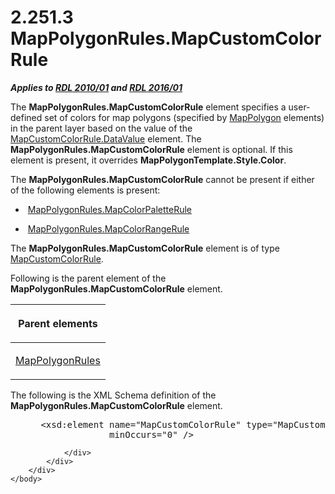 <html dir="LTR" xmlns:mshelp="http://msdn.microsoft.com/mshelp" xmlns:ddue="http://ddue.schemas.microsoft.com/authoring/2003/5" xmlns:xlink="http://www.w3.org/1999/xlink" xmlns:tool="http://www.microsoft.com/tooltip">
    <head>
        <meta http-equiv="Content-Type" content="text/html; CHARSET=utf-8"></meta>
        <meta name="save" content="history"></meta>
        <title>2.251.3 MapPolygonRules.MapCustomColorRule</title>
        <xml>
            <mshelp:toctitle title="2.251.3 MapPolygonRules.MapCustomColorRule"></mshelp:toctitle>
            <mshelp:rltitle title="[MS-RDL]: MapPolygonRules.MapCustomColorRule"></mshelp:rltitle>
            <mshelp:keyword index="A" term="eae48e46-4994-40f8-81bc-6f968df74336"></mshelp:keyword>
            <mshelp:attr name="DCSext.ContentType" value="open specification"></mshelp:attr>
            <mshelp:attr name="AssetID" value="eae48e46-4994-40f8-81bc-6f968df74336"></mshelp:attr>
            <mshelp:attr name="TopicType" value="kbRef"></mshelp:attr>
            <mshelp:attr name="DCSext.Title" value="[MS-RDL]: MapPolygonRules.MapCustomColorRule" />
        </xml>
    </head>
    <body>
        <div id="header">
            <h1 class="heading">2.251.3 MapPolygonRules.MapCustomColorRule</h1>
        </div>
        <div id="mainSection">
            <div id="mainBody">
                <div id="allHistory" class="saveHistory"></div>
                <div id="sectionSection0" class="section" name="collapseableSection">
                    

<p><b><i>Applies to </i></b><a href="3428e690-a348-4ec7-8a6a-8efb42d2cdee.htm"><b><i>RDL 2010/01</i></b></a><b><i>
and </i></b><a href="52ce3983-2bfc-4e72-9359-42aaf5fe4509.htm"><b><i>RDL 2016/01</i></b></a></p>

<p>The <b>MapPolygonRules.MapCustomColorRule</b> element
specifies a user-defined set of colors for map polygons (specified by <a href="3ee27e43-26a2-4f27-9a31-d97e374d8633.htm">MapPolygon</a> elements) in
the parent layer based on the value of the <a href="62be1b0d-da54-4b37-866a-aebdd1305bf8.htm">MapCustomColorRule.DataValue</a>
element. The <b>MapPolygonRules.MapCustomColorRule</b> element is optional. If
this element is present, it overrides <b>MapPolygonTemplate.Style.Color</b>. </p>

<p>The <b>MapPolygonRules.MapCustomColorRule</b> cannot be
present if either of the following elements is present: </p>

<ul><li><p><span><span> 
</span></span> <a href="ba673c97-f032-43e1-8098-94dea428bf78.htm">MapPolygonRules.MapColorPaletteRule</a>
</p>

</li><li><p><span><span> 
</span></span> <a href="8823ebf2-b026-490e-b9b3-6ae8b6bacd6f.htm">MapPolygonRules.MapColorRangeRule</a></p>

</li></ul><p>The <b>MapPolygonRules.MapCustomColorRule</b> element is of
type <a href="356d5476-257c-4f3e-873d-923834c5d853.htm">MapCustomColorRule</a>.</p>

<p>Following is the parent element of the <b>MapPolygonRules.MapCustomColorRule</b>
element.</p>

<table>
 <thead>
  <tr>
   <th>
   <p>Parent elements</p>
   </th>
  </tr>
 </thead>
 <tr>
  <td>
  <p><a href="77b58882-2976-42cd-9e7a-aca2c6ee0139.htm">MapPolygonRules</a></p>
  </td>
 </tr>
</table>

<p>The following is the XML Schema definition of the <b>MapPolygonRules.MapCustomColorRule</b>
element.           </p>

<dl>
<dd>
<div><pre> &lt;xsd:element name=&quot;MapCustomColorRule&quot; type=&quot;MapCustomColorRuleType&quot; 
              minOccurs=&quot;0&quot; /&gt;
</pre></div>
</dd></dl>


                </div>
            </div>
        </div>
    </body>
</html>